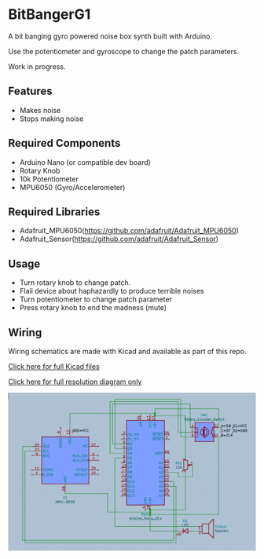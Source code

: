 # BitBangerG1
A bit banging gyro powered noise box synth built with Arduino.

Use the potentiometer and gyroscope to change the patch parameters. 

Work in progress.

## Features
* Makes noise
* Stops making noise

## Required Components
* Arduino Nano (or compatible dev board)
* Rotary Knob
* 10k Potentiometer
* MPU6050 (Gyro/Accelerometer)

## Required Libraries
* Adafruit_MPU6050(https://github.com/adafruit/Adafruit_MPU6050)
* Adafruit_Sensor(https://github.com/adafruit/Adafruit_Sensor)

## Usage
* Turn rotary knob to change patch. 
* Flail device about haphazardly to produce terrible noises
* Turn potentiometer to change patch parameter
* Press rotary knob to end the madness (mute)

## Wiring
Wiring schematics are made with Kicad and available as part of this repo. 

[Click here for full Kicad files](kicad/)

[Click here for full resolution diagram only](kicad/Full.png)

![screenshot](kicad/Screenshot.png)

